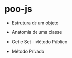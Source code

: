 # poo-js

- Estrutura de um objeto  

- Anatomia de uma classe  

- Get e Set   - Método Público 

- Método Privado
